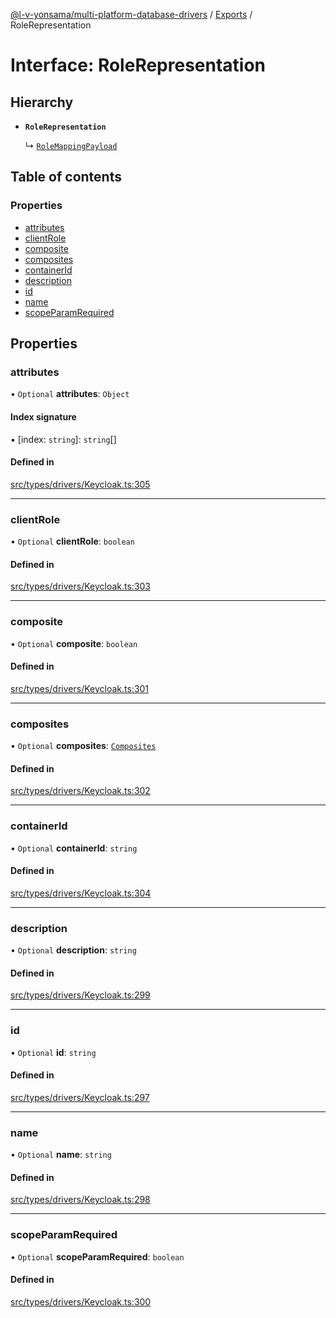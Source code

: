 [@l-v-yonsama/multi-platform-database-drivers](../README.md) / [Exports](../modules.md) / RoleRepresentation

# Interface: RoleRepresentation

## Hierarchy

- **`RoleRepresentation`**

  ↳ [`RoleMappingPayload`](RoleMappingPayload.md)

## Table of contents

### Properties

- [attributes](RoleRepresentation.md#attributes)
- [clientRole](RoleRepresentation.md#clientrole)
- [composite](RoleRepresentation.md#composite)
- [composites](RoleRepresentation.md#composites)
- [containerId](RoleRepresentation.md#containerid)
- [description](RoleRepresentation.md#description)
- [id](RoleRepresentation.md#id)
- [name](RoleRepresentation.md#name)
- [scopeParamRequired](RoleRepresentation.md#scopeparamrequired)

## Properties

### attributes

• `Optional` **attributes**: `Object`

#### Index signature

▪ [index: `string`]: `string`[]

#### Defined in

[src/types/drivers/Keycloak.ts:305](https://github.com/l-v-yonsama/db-drivers/blob/6a1707e/src/types/drivers/Keycloak.ts#L305)

___

### clientRole

• `Optional` **clientRole**: `boolean`

#### Defined in

[src/types/drivers/Keycloak.ts:303](https://github.com/l-v-yonsama/db-drivers/blob/6a1707e/src/types/drivers/Keycloak.ts#L303)

___

### composite

• `Optional` **composite**: `boolean`

#### Defined in

[src/types/drivers/Keycloak.ts:301](https://github.com/l-v-yonsama/db-drivers/blob/6a1707e/src/types/drivers/Keycloak.ts#L301)

___

### composites

• `Optional` **composites**: [`Composites`](Composites.md)

#### Defined in

[src/types/drivers/Keycloak.ts:302](https://github.com/l-v-yonsama/db-drivers/blob/6a1707e/src/types/drivers/Keycloak.ts#L302)

___

### containerId

• `Optional` **containerId**: `string`

#### Defined in

[src/types/drivers/Keycloak.ts:304](https://github.com/l-v-yonsama/db-drivers/blob/6a1707e/src/types/drivers/Keycloak.ts#L304)

___

### description

• `Optional` **description**: `string`

#### Defined in

[src/types/drivers/Keycloak.ts:299](https://github.com/l-v-yonsama/db-drivers/blob/6a1707e/src/types/drivers/Keycloak.ts#L299)

___

### id

• `Optional` **id**: `string`

#### Defined in

[src/types/drivers/Keycloak.ts:297](https://github.com/l-v-yonsama/db-drivers/blob/6a1707e/src/types/drivers/Keycloak.ts#L297)

___

### name

• `Optional` **name**: `string`

#### Defined in

[src/types/drivers/Keycloak.ts:298](https://github.com/l-v-yonsama/db-drivers/blob/6a1707e/src/types/drivers/Keycloak.ts#L298)

___

### scopeParamRequired

• `Optional` **scopeParamRequired**: `boolean`

#### Defined in

[src/types/drivers/Keycloak.ts:300](https://github.com/l-v-yonsama/db-drivers/blob/6a1707e/src/types/drivers/Keycloak.ts#L300)
